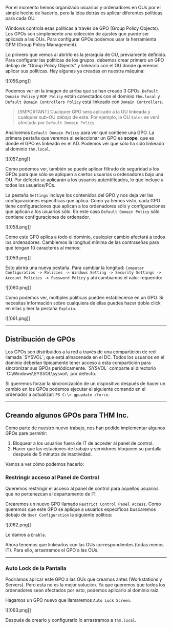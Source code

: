 Por el momento hemos organizado usuarios y ordenadores en OUs por el simple hecho de hacerlo, pero la idea detrás es aplicar diferentes políticas para cada OU.

Windows controla esas políticas a través de GPO (Group Policy Objects). Los GPOs son simplemente una colección de ajustes que puede ser aplicada a las OUs. Para configurar GPOs podemos usar la herramienta GPM (Group Policy Management).

Lo primero que vemos al abrirlo es la jerarquía de OU, previamente definida. Para configurar las políticas de los grupos, debemos crear primero un GPO debajo de "Group Policy Objects" y linkearlo con el OU donde queremos aplicar sus políticas. Hay algunas ya creadas en nuestra máquina:

![[056.png]]

Podemos ver en la imagen de arriba que se han creado 3 GPOs. `Default Domain Policy` y `RDP Policy` están conectados con el dominio `thm.local` y `Default Domain Controllers Policy` está linkeado con `Domain Controllers`.

>[!IMPORTANT] Cualquier GPO será aplicado a la OU linkeada y cualquier sub-OU debajo de esta. Por ejemplo, la OU `Sales` se verá afectada por `Default Domain Policy`.

Analicemos  `Default Domain Policy` para ver qué contiene una GPO. La primera pestaña que veremos al seleccionar un GPO es **scope**, que es donde el GPO es linkeado en el AD. Podemos ver que sólo ha sido linkeado al dominio `thm.local`.

![[057.png]]

Como podemos ver, también se puede aplicar filtrado de seguridad a los GPOs para que sólo se apliquen a ciertos usuarios u ordenadores bajo una OU. Por defecto se aplicarán a los usuarios autentificados, lo que incluye a todos los usuarios/PCs.

La pestaña `Settings` incluye los contenidos del GPO y nos deja ver las configuraciones específicas que aplica. Como ya hemos visto, cada GPO tiene configuraciones que aplican a los ordenadores sólo y configuraciones que aplican a los usuarios sólo. En este caso `Default Domain Policy` sólo contiene configuraciones de ordenador.

![[058.png]]

Como este GPO aplica a todo el dominio, cualquier cambio afectará a todos los ordenadores. Cambiemos la longitud mínima de las contraseñas para que tengan 10 caracteres al menos:

![[059.png]]

Esto abrirá una nueva pestaña. Para cambiar la longitud: `Computer Configuratios -> Policies -> Windows Setting -> Security Settings -> Account Policies -> Password Policy` y ahí cambiamos el valor requerido:

![[060.png]]

Como podemos ver, múltiples políticas pueden establecerse en un GPO. Si necesitas información sobre cualquiera de ellas puedes hacer doble click en ellas y leer la pestaña `Explain`.

![[061.png]]

------------------------
<h2>Distribución de GPOs</h2>
Los GPOs son distribuidos a la red a través de una compartición de red llamada `SYSVOL`, que está almacenada en el DC. Todos los usuarios en el dominio deberían típicamente tener acceso a esta compartición para sincronizar sus GPOs periódicamente. `SYSVOL` comparte al directorio `C:\Windows\SYSVOL\sysvol\` por defecto.

Si queremos forzar la sincronización de un dispositivo después de hacer un cambio en los GPOs podemos ejecutar el siguiente comando en el ordenador a actualizar: `PS C:\> gpupdate /force`.

------------------------
<h2>Creando algunos GPOs para THM Inc.</h2>
Como parte de nuestro nuevo trabajo, nos han pedido implementar algunos GPOs pare permitir:

1. Bloquear a los usuarios fuera de IT de acceder al panel de control.
2. Hacer que las estaciones de trabajo y servidores bloqueen su pantalla después de 5 minutos de inactividad.

Vamos a ver cómo podemos hacerlo:

<h3>Restringir acceso al Panel de Control</h3>
Queremos restringir el acceso al panel de control para aquellos usuarios que no pertenezcan al departamento de IT.

Crearemos un nuevo GPO llamado `Restrict Control Panel Access`. Como queremos que este GPO se aplique a usuarios específicos buscaremos debajo de `User Configuration` la siguiente política:

![[062.png]]

Le damos a `Enable`.

Ahora tenemos que linkearlos con las OUs correspondientes (todas menos IT). Para ello, arrastramos el GPO a las OUs.

-----------------------
<h3>Auto Lock de la Pantalla</h3>
Podríamos aplicar este GPO a las OUs que creamos antes (Workstations y Servers). Pero esta no es la mejor solución. Ya que queremos que todos los ordenadores sean afectados por esto, podemos aplicarlo al dominio raíz.

Hagamos un GPO nuevo que llamaremos `Auto Lock Screen`.

![[063.png]]

Después de crearlo y configurarlo lo arrastramos a `thm.local`.